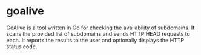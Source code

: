 # goalive
GoAlive is a tool written in Go for checking the availability of subdomains. It scans the provided list of subdomains and sends HTTP HEAD requests to each. It reports the results to the user and optionally displays the HTTP status code.

